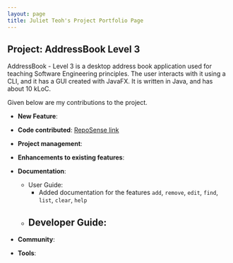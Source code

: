 ```yaml
---
layout: page
title: Juliet Teoh's Project Portfolio Page
---
```


## Project: AddressBook Level 3

AddressBook - Level 3 is a desktop address book application used for teaching
Software Engineering principles. The user interacts with it using a CLI, and it
has a GUI created with JavaFX. It is written in Java, and has about 10 kLoC.

Given below are my contributions to the project.

- **New Feature**:

- **Code contributed**: [RepoSense link]()

- **Project management**:

- **Enhancements to existing features**:

- **Documentation**:

  - User Guide:
    - Added documentation for the features `add`, `remove`, `edit`, `find`,
      `list`, `clear`, `help`
  - Developer Guide:
    -

- **Community**:

- **Tools**:
